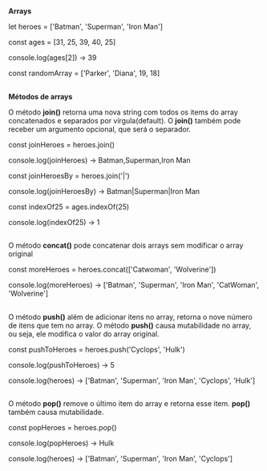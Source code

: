 ##
**Arrays**

let heroes = ['Batman', 'Superman', 'Iron Man']

const ages = [31, 25, 39, 40, 25]

console.log(ages[2]) -> 39

const randomArray = ['Parker', 'Diana', 19, 18]

##
**Métodos de arrays**

O método **join()** retorna uma nova string com todos os items do array concatenados e separados por vírgula(default). O **join()** também pode receber um argumento opcional, que será o separador.

const joinHeroes = heroes.join()

console.log(joinHeroes) -> Batman,Superman,Iron Man

const joinHeroesBy = heroes.join('|')

console.log(joinHeroesBy) -> Batman|Superman|Iron Man

const indexOf25 = ages.indexOf(25)

console.log(indexOf25) -> 1

##
O método **concat()** pode concatenar dois arrays sem modificar o array original

const moreHeroes = heroes.concat(['Catwoman', 'Wolverine'])

console.log(moreHeroes) -> ['Batman', 'Superman', 'Iron Man', 'CatWoman', 'Wolverine']

##
O método **push()** além de adicionar itens no array, retorna o nove número de itens que tem no array. O método **push()** causa mutabilidade no array, ou seja, ele modifica o valor do array original.

const pushToHeroes = heroes.push('Cyclops', 'Hulk')

console.log(pushToHeroes) -> 5

console.log(heroes) -> ['Batman', 'Superman', 'Iron Man', 'Cyclops', 'Hulk']

##
O método **pop()** remove o último item do array e retorna esse item. **pop()** também causa mutabilidade.

const popHeroes = heroes.pop()

console.log(popHeroes) -> Hulk

console.log(heroes) -> ['Batman', 'Superman', 'Iron Man', 'Cyclops']
